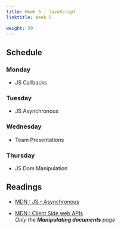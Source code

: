 ```yaml
---
title: Week 5 - JavaScript
linktitle: Week 5

weight: 50
---
```


## Schedule

### Monday

* JS Callbacks

### Tuesday

* JS Asynchronous

### Wednesday

* Team Presentations

### Thursday

* JS Dom Manipulation

## Readings

* [MDN : JS - Asynchronous](https://developer.mozilla.org/en-US/docs/Learn/JavaScript/Asynchronous)  

* [MDN : Client Side web APIs](https://developer.mozilla.org/en-US/docs/Learn/JavaScript/Client-side_web_APIs/Manipulating_documents)  
*Only the **Manipulating documents** page*
